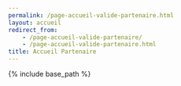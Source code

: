 ```yaml
---
permalink: /page-accueil-valide-partenaire.html
layout: accueil
redirect_from:
    - /page-accueil-valide-partenaire/
    - /page-accueil-valide-partenaire.html
title: Accueil Partenaire
---
```


{% include base_path %}
